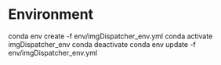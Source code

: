 # Environment
conda env create -f env/imgDispatcher_env.yml
conda activate imgDispatcher_env
conda deactivate
conda env update -f env/imgDispatcher_env.yml

